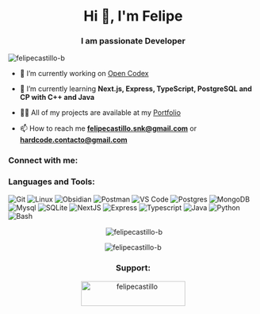 <h1 align="center">Hi 👋, I'm Felipe</h1>
<h3 align="center">I am passionate Developer</h3>

<p align="left"> <img src="https://komarev.com/ghpvc/?username=felipecastillo-b&label=Profile%20views&color=0e75b6&style=flat" alt="felipecastillo-b" /> </p>

- 🔭 I’m currently working on [Open Codex](https://github.com/Open-Codex/)

- 🌱 I’m currently learning **Next.js, Express, TypeScript, PostgreSQL and CP with C++ and Java**

- 👨‍💻 All of my projects are available at my [Portfolio](https://portfolio-felipecastillo.vercel.app/)

- 📫 How to reach me **felipecastillo.snk@gmail.com** or **hardcode.contacto@gmail.com** 

<h3 align="left">Connect with me:</h3>
<p align="left">
</p>

<h3 align="left">Languages and Tools:</h3>

  ![Git](https://img.shields.io/badge/-Git-black?style=flat-square&logo=git)
  ![Linux](https://img.shields.io/badge/Linux-black?style=flat-square&logo=linux)
  ![Obsidian](https://img.shields.io/badge/Obsidian-black?style=flat-square&logo=obsidian)
  ![Postman](https://img.shields.io/badge/Postman-black?style=flat-square&logo=postman)
  ![VS Code](https://img.shields.io/badge/-VS%20Code-black?style=flat-square&logo=vsc)
  ![Postgres](https://img.shields.io/badge/Postgres-black?style=flat-square&logo=postgresql&logoColor=%2361DAFB)
  ![MongoDB](https://img.shields.io/badge/-MongoDB-black?style=flat-square&logo=mongodb)
  ![Mysql](https://img.shields.io/badge/-Mysql-black?style=flat-square&logo=mysql&logoColor=%2361DAFB)
  ![SQLite](https://img.shields.io/badge/-SQLite-black?style=flat-square&logo=sqlite)
  ![NextJS](https://img.shields.io/badge/-NextJS-black?style=flat-square&logo=next.js)
  ![Express](https://img.shields.io/badge/-Express-black?style=flat-square&logo=express)
  ![Typescript](https://img.shields.io/badge/-Typescript-black?style=flat-square&logo=typescript)
  ![Java](https://img.shields.io/badge/-Java-black?style=flat-square&logo=openjdk)
  ![Python](https://img.shields.io/badge/-Python-black?style=flat-square&logo=python)
  ![Bash](https://img.shields.io/badge/-Bash-black?style=flat-square&logo=gnubash&&logoColor=%23FFFFFF)


<p align="center">&nbsp;<img align="center" src="https://github-readme-stats.vercel.app/api?username=felipecastillo-b&show_icons=true&locale=en&theme=github_dark" alt="felipecastillo-b" /></p>

<p align="center"><img align="center" src="https://github-readme-stats.vercel.app/api/top-langs?username=felipecastillo-b&show_icons=true&locale=en&layout=compact&theme=github_dark" alt="felipecastillo-b" /></p>

<h3 align="center">Support:</h3>
<p align="center"><a href="https://www.buymeacoffee.com/felipecastillo"> <img align="center" src="https://cdn.buymeacoffee.com/buttons/v2/default-yellow.png" height="50" width="210" alt="felipecastillo" /></a></p><br><br>
